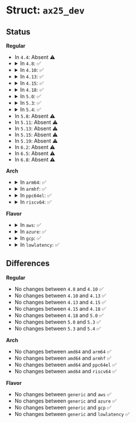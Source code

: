 # Struct: <code>ax25_dev</code>

## Status
<b>Regular</b>
<ul>
<li>
In <code>4.4</code>: Absent ⚠️
</li>
<li>
<details>
<summary>In <code>4.8</code>: ✅</summary>

```c
struct ax25_dev {
    struct ax25_dev *next;
    struct net_device *dev;
    struct net_device *forward;
    struct ctl_table_header *sysheader;
    int values[14];
    ax25_dama_info dama;
};
```
</details>
</li>
<li>
<details>
<summary>In <code>4.10</code>: ✅</summary>

```c
struct ax25_dev {
    struct ax25_dev *next;
    struct net_device *dev;
    struct net_device *forward;
    struct ctl_table_header *sysheader;
    int values[14];
    ax25_dama_info dama;
};
```
</details>
</li>
<li>
<details>
<summary>In <code>4.13</code>: ✅</summary>

```c
struct ax25_dev {
    struct ax25_dev *next;
    struct net_device *dev;
    struct net_device *forward;
    struct ctl_table_header *sysheader;
    int values[14];
    ax25_dama_info dama;
};
```
</details>
</li>
<li>
<details>
<summary>In <code>4.15</code>: ✅</summary>

```c
struct ax25_dev {
    struct ax25_dev *next;
    struct net_device *dev;
    struct net_device *forward;
    struct ctl_table_header *sysheader;
    int values[14];
    ax25_dama_info dama;
};
```
</details>
</li>
<li>
<details>
<summary>In <code>4.18</code>: ✅</summary>

```c
struct ax25_dev {
    struct ax25_dev *next;
    struct net_device *dev;
    struct net_device *forward;
    struct ctl_table_header *sysheader;
    int values[14];
    ax25_dama_info dama;
};
```
</details>
</li>
<li>
<details>
<summary>In <code>5.0</code>: ✅</summary>

```c
struct ax25_dev {
    struct ax25_dev *next;
    struct net_device *dev;
    struct net_device *forward;
    struct ctl_table_header *sysheader;
    int values[14];
    ax25_dama_info dama;
};
```
</details>
</li>
<li>
<details>
<summary>In <code>5.3</code>: ✅</summary>

```c
struct ax25_dev {
    struct ax25_dev *next;
    struct net_device *dev;
    struct net_device *forward;
    struct ctl_table_header *sysheader;
    int values[14];
    ax25_dama_info dama;
};
```
</details>
</li>
<li>
<details>
<summary>In <code>5.4</code>: ✅</summary>

```c
struct ax25_dev {
    struct ax25_dev *next;
    struct net_device *dev;
    struct net_device *forward;
    struct ctl_table_header *sysheader;
    int values[14];
    ax25_dama_info dama;
};
```
</details>
</li>
<li>
In <code>5.8</code>: Absent ⚠️
</li>
<li>
In <code>5.11</code>: Absent ⚠️
</li>
<li>
In <code>5.13</code>: Absent ⚠️
</li>
<li>
In <code>5.15</code>: Absent ⚠️
</li>
<li>
In <code>5.19</code>: Absent ⚠️
</li>
<li>
In <code>6.2</code>: Absent ⚠️
</li>
<li>
In <code>6.5</code>: Absent ⚠️
</li>
<li>
In <code>6.8</code>: Absent ⚠️
</li>
</ul>
<b>Arch</b>
<ul>
<li>
<details>
<summary>In <code>arm64</code>: ✅</summary>

```c
struct ax25_dev {
    struct ax25_dev *next;
    struct net_device *dev;
    struct net_device *forward;
    struct ctl_table_header *sysheader;
    int values[14];
    ax25_dama_info dama;
};
```
</details>
</li>
<li>
<details>
<summary>In <code>armhf</code>: ✅</summary>

```c
struct ax25_dev {
    struct ax25_dev *next;
    struct net_device *dev;
    struct net_device *forward;
    struct ctl_table_header *sysheader;
    int values[14];
    ax25_dama_info dama;
};
```
</details>
</li>
<li>
<details>
<summary>In <code>ppc64el</code>: ✅</summary>

```c
struct ax25_dev {
    struct ax25_dev *next;
    struct net_device *dev;
    struct net_device *forward;
    struct ctl_table_header *sysheader;
    int values[14];
    ax25_dama_info dama;
};
```
</details>
</li>
<li>
<details>
<summary>In <code>riscv64</code>: ✅</summary>

```c
struct ax25_dev {
    struct ax25_dev *next;
    struct net_device *dev;
    struct net_device *forward;
    struct ctl_table_header *sysheader;
    int values[14];
    ax25_dama_info dama;
};
```
</details>
</li>
</ul>
<b>Flavor</b>
<ul>
<li>
<details>
<summary>In <code>aws</code>: ✅</summary>

```c
struct ax25_dev {
    struct ax25_dev *next;
    struct net_device *dev;
    struct net_device *forward;
    struct ctl_table_header *sysheader;
    int values[14];
    ax25_dama_info dama;
};
```
</details>
</li>
<li>
<details>
<summary>In <code>azure</code>: ✅</summary>

```c
struct ax25_dev {
    struct ax25_dev *next;
    struct net_device *dev;
    struct net_device *forward;
    struct ctl_table_header *sysheader;
    int values[14];
    ax25_dama_info dama;
};
```
</details>
</li>
<li>
<details>
<summary>In <code>gcp</code>: ✅</summary>

```c
struct ax25_dev {
    struct ax25_dev *next;
    struct net_device *dev;
    struct net_device *forward;
    struct ctl_table_header *sysheader;
    int values[14];
    ax25_dama_info dama;
};
```
</details>
</li>
<li>
<details>
<summary>In <code>lowlatency</code>: ✅</summary>

```c
struct ax25_dev {
    struct ax25_dev *next;
    struct net_device *dev;
    struct net_device *forward;
    struct ctl_table_header *sysheader;
    int values[14];
    ax25_dama_info dama;
};
```
</details>
</li>
</ul>

## Differences
<b>Regular</b>
<ul>
<li>
No changes between <code>4.8</code> and <code>4.10</code> ✅
</li>
<li>
No changes between <code>4.10</code> and <code>4.13</code> ✅
</li>
<li>
No changes between <code>4.13</code> and <code>4.15</code> ✅
</li>
<li>
No changes between <code>4.15</code> and <code>4.18</code> ✅
</li>
<li>
No changes between <code>4.18</code> and <code>5.0</code> ✅
</li>
<li>
No changes between <code>5.0</code> and <code>5.3</code> ✅
</li>
<li>
No changes between <code>5.3</code> and <code>5.4</code> ✅
</li>
</ul>
<b>Arch</b>
<ul>
<li>
No changes between <code>amd64</code> and <code>arm64</code> ✅
</li>
<li>
No changes between <code>amd64</code> and <code>armhf</code> ✅
</li>
<li>
No changes between <code>amd64</code> and <code>ppc64el</code> ✅
</li>
<li>
No changes between <code>amd64</code> and <code>riscv64</code> ✅
</li>
</ul>
<b>Flavor</b>
<ul>
<li>
No changes between <code>generic</code> and <code>aws</code> ✅
</li>
<li>
No changes between <code>generic</code> and <code>azure</code> ✅
</li>
<li>
No changes between <code>generic</code> and <code>gcp</code> ✅
</li>
<li>
No changes between <code>generic</code> and <code>lowlatency</code> ✅
</li>
</ul>
